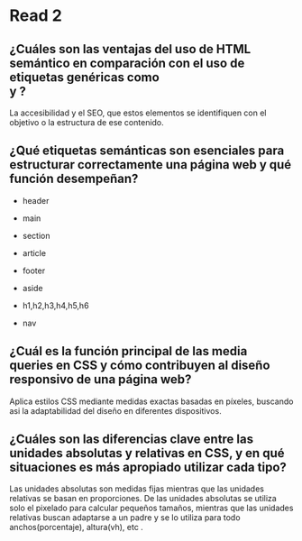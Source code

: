 # Read 2

## ¿Cuáles son las ventajas del uso de HTML semántico en comparación con el uso de etiquetas genéricas como <div> y ?

La accesibilidad y el SEO, que estos elementos se identifiquen con el objetivo o la estructura de ese contenido.

## ¿Qué etiquetas semánticas son esenciales para estructurar correctamente una página web y qué función desempeñan?

* header

* main

* section

* article

* footer
* aside
* h1,h2,h3,h4,h5,h6
* nav

## ¿Cuál es la función principal de las media queries en CSS y cómo contribuyen al diseño responsivo de una página web?

Aplica estilos CSS mediante medidas exactas basadas en píxeles, buscando asi la adaptabilidad del diseño en diferentes dispositivos.

## ¿Cuáles son las diferencias clave entre las unidades absolutas y relativas en CSS, y en qué situaciones es más apropiado utilizar cada tipo?

Las unidades absolutas son medidas fijas mientras que las unidades relativas se basan en proporciones. De las unidades absolutas se utiliza solo el pixelado para calcular pequeños tamaños, mientras que las unidades relativas buscan adaptarse a un padre y se lo utiliza para todo anchos(porcentaje), altura(vh), etc .
